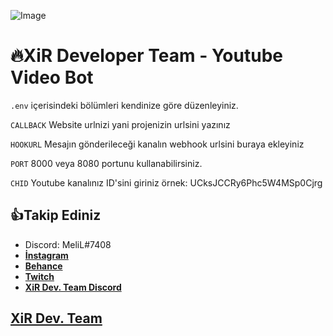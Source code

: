 ![Image](https://cdn.glitch.com/e7fe552a-4dd0-403a-8719-6a8345714755%2Fxirbrand.png?v=1577380495625 "XiR Logo")

🔥XiR Developer Team - Youtube Video Bot
=================

```.env``` içerisindeki bölümleri kendinize göre düzenleyiniz.

```CALLBACK``` Website urlnizi yani projenizin urlsini yazınız

```HOOKURL``` Mesajın gönderileceği kanalın webhook urlsini buraya ekleyiniz

```PORT``` 8000 veya 8080 portunu kullanabilirsiniz.

```CHID``` Youtube kanalınız ID'sini giriniz örnek: UCksJCCRy6Phc5W4MSp0Cjrg


👍Takip Ediniz
------------
- Discord: MeliL#7408 
- **[İnstagram](https://instagram.com/same.ttt)**
- **[Behance](https://behance.net/MeliL)**
- **[Twitch](https://twitch.tv/melil)**
- **[XiR Dev. Team Discord](https://bit.ly/xirdcsunucu)**

[XiR Dev. Team](https://bit.ly/xirdcsunucu/)
-------------------